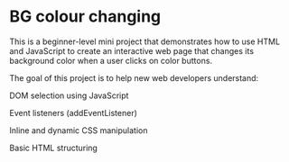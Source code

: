 # BG colour changing
This is a beginner-level mini project that demonstrates how to use HTML and JavaScript to create an interactive web page that changes its background color when a user clicks on color buttons.

The goal of this project is to help new web developers understand:

DOM selection using JavaScript

Event listeners (addEventListener)

Inline and dynamic CSS manipulation

Basic HTML structuring

